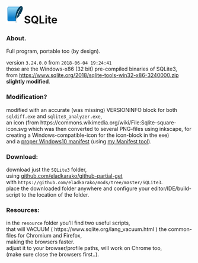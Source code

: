 <h1><img src="resources/icon.png" />SQLite</h1>


<h3>About.</h3>
Full program, portable too (by design). <br/>


version <code>3.24.0.0</code> from <code>2018-06-04 19:24:41</code> <br/>
those are the Windows-x86 (32 bit) pre-compiled binaries of SQLite3, <br/>
from https://www.sqlite.org/2018/sqlite-tools-win32-x86-3240000.zip <br/>
<strong>slightly modified</strong>.


<h3>Modification?</h3>
modified with an accurate (was missing) VERSIONINFO block for both <code>sqldiff.exe</code> and <code>sqlite3_analyzer.exe</code>, <br/>
an icon (from https://commons.wikimedia.org/wiki/File:Sqlite-square-icon.svg which was then converted to several PNG-files using inkscape, for creating a Windows-compatible-icon for the icon-block in the exe) <br/>
and a <a href="https://github.com/eladkarako/manifest/blob/master/generic.manifest">proper Windows10 manifest</a> (using <a href="https://github.com/eladkarako/manifest">my Manifest tool</a>).


<h3>Download:</h3>
download just the <code>SQLite3</code> folder, <br/>
using <a href="https://github.com/eladkarako/github-partial-get/">github.com/eladkarako/github-partial-get</a> <br/>
with <code>https://github.com/eladkarako/mods/tree/master/SQLite3</code>. <br/>
place the downloaded folder anywhere and configure your editor/IDE/build-script to the location of the folder.


<h3>Resources:</h3>
in the <code>resource</code> folder you'll find two useful scripts, <br/>
that will VACUUM ( https://www.sqlite.org/lang_vacuum.html ) the common-files for Chromium and Firefox, <br/>
making the browsers faster. <br/>
adjust it to your browser/profile paths, will work on Chrome too, <br/>
(make sure close the browsers first..).
